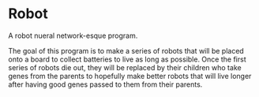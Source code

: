 # Robot
A robot nueral network-esque program.

The goal of this program is to make a series of robots that will be placed onto a board to collect batteries to live as long as possible. Once the first series of robots die out, they will be replaced by their children who take genes from the parents to hopefully make better robots that will live longer after having good genes passed to them from their parents.
